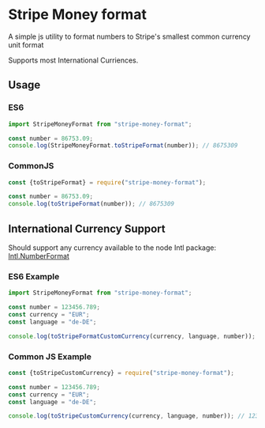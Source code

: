 # Stripe Money format

A simple js utility to format numbers to Stripe's smallest common currency unit format

Supports most International Curriences.

## Usage

### ES6

```js
import StripeMoneyFormat from "stripe-money-format";

const number = 86753.09;
console.log(StripeMoneyFormat.toStripeFormat(number)); // 8675309
```

### CommonJS

```js
const {toStripeFormat} = require("stripe-money-format");

const number = 86753.09;
console.log(toStripeFormat(number)); // 8675309
```

## International Currency Support

Should support any currency available to the node Intl package: [Intl.NumberFormat](https://developer.mozilla.org/en-US/docs/Web/JavaScript/Reference/Global_Objects/Intl/NumberFormat)

### ES6 Example

```js
import StripeMoneyFormat from "stripe-money-format";

const number = 123456.789;
const currency = "EUR";
const language = "de-DE";

console.log(toStripeFormatCustomCurrency(currency, language, number)); // 12345679
```

### Common JS Example

```js
const {toStripeCustomCurrency} = require("stripe-money-format");

const number = 123456.789;
const currency = "EUR";
const language = "de-DE";

console.log(toStripeCustomCurrency(currency, language, number)); // 12345679
```
